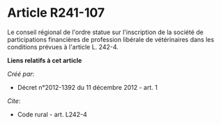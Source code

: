 # Article R241-107

Le conseil régional de l'ordre statue sur l'inscription de la société de participations financières de profession libérale de
vétérinaires dans les conditions prévues à l'article L. 242-4.

**Liens relatifs à cet article**

_Créé par_:

  - Décret n°2012-1392 du 11 décembre 2012 - art. 1

_Cite_:

  - Code rural - art. L242-4
